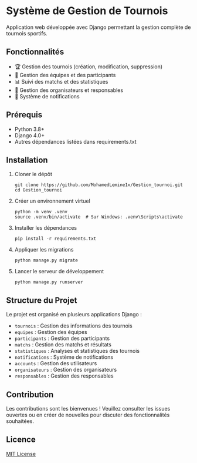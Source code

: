 # Système de Gestion de Tournois

Application web développée avec Django permettant la gestion complète de tournois sportifs.

## Fonctionnalités

- 🏆 Gestion des tournois (création, modification, suppression)
- 👥 Gestion des équipes et des participants
- 📊 Suivi des matchs et des statistiques
- 👮 Gestion des organisateurs et responsables
- 📧 Système de notifications

## Prérequis

- Python 3.8+
- Django 4.0+
- Autres dépendances listées dans requirements.txt

## Installation

1. Cloner le dépôt
   ```
   git clone https://github.com/MohamedLemine1x/Gestion_tournoi.git
   cd Gestion_tournoi
   ```

2. Créer un environnement virtuel
   ```
   python -m venv .venv
   source .venv/bin/activate  # Sur Windows: .venv\Scripts\activate
   ```

3. Installer les dépendances
   ```
   pip install -r requirements.txt
   ```

4. Appliquer les migrations
   ```
   python manage.py migrate
   ```

5. Lancer le serveur de développement
   ```
   python manage.py runserver
   ```

## Structure du Projet

Le projet est organisé en plusieurs applications Django :
- `tournois` : Gestion des informations des tournois
- `equipes` : Gestion des équipes
- `participants` : Gestion des participants
- `matchs` : Gestion des matchs et résultats
- `statistiques` : Analyses et statistiques des tournois
- `notifications` : Système de notifications
- `accounts` : Gestion des utilisateurs
- `organisateurs` : Gestion des organisateurs
- `responsables` : Gestion des responsables

## Contribution

Les contributions sont les bienvenues ! Veuillez consulter les issues ouvertes ou en créer de nouvelles pour discuter des fonctionnalités souhaitées.

## Licence

[MIT License](LICENSE) 